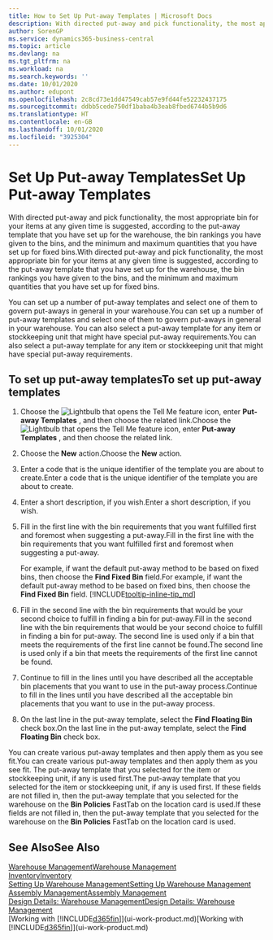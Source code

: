 ```yaml
---
title: How to Set Up Put-away Templates | Microsoft Docs
description: With directed put-away and pick functionality, the most appropriate bin for your items at any given time is suggested, according to the put-away template that you have set up for the warehouse, the bin rankings you have given to the bins, and the minimum and maximum quantities that you have set up for fixed bins.
author: SorenGP
ms.service: dynamics365-business-central
ms.topic: article
ms.devlang: na
ms.tgt_pltfrm: na
ms.workload: na
ms.search.keywords: ''
ms.date: 10/01/2020
ms.author: edupont
ms.openlocfilehash: 2c8cd73e1dd47549cab57e9fd44fe52232437175
ms.sourcegitcommit: ddbb5cede750df1baba4b3eab8fbed6744b5b9d6
ms.translationtype: HT
ms.contentlocale: en-GB
ms.lasthandoff: 10/01/2020
ms.locfileid: "3925304"
---
```

# <a name="set-up-put-away-templates"></a><span data-ttu-id="f3501-103">Set Up Put-away Templates</span><span class="sxs-lookup"><span data-stu-id="f3501-103">Set Up Put-away Templates</span></span>

<span data-ttu-id="f3501-104">With directed put-away and pick functionality, the most appropriate bin for your items at any given time is suggested, according to the put-away template that you have set up for the warehouse, the bin rankings you have given to the bins, and the minimum and maximum quantities that you have set up for fixed bins.</span><span class="sxs-lookup"><span data-stu-id="f3501-104">With directed put-away and pick functionality, the most appropriate bin for your items at any given time is suggested, according to the put-away template that you have set up for the warehouse, the bin rankings you have given to the bins, and the minimum and maximum quantities that you have set up for fixed bins.</span></span>  

<span data-ttu-id="f3501-105">You can set up a number of put-away templates and select one of them to govern put-aways in general in your warehouse.</span><span class="sxs-lookup"><span data-stu-id="f3501-105">You can set up a number of put-away templates and select one of them to govern put-aways in general in your warehouse.</span></span> <span data-ttu-id="f3501-106">You can also select a put-away template for any item or stockkeeping unit that might have special put-away requirements.</span><span class="sxs-lookup"><span data-stu-id="f3501-106">You can also select a put-away template for any item or stockkeeping unit that might have special put-away requirements.</span></span>  

## <a name="to-set-up-put-away-templates"></a><span data-ttu-id="f3501-107">To set up put-away templates</span><span class="sxs-lookup"><span data-stu-id="f3501-107">To set up put-away templates</span></span>

1. <span data-ttu-id="f3501-108">Choose the ![Lightbulb that opens the Tell Me feature](media/ui-search/search_small.png "Tell me what you want to do") icon, enter **Put-away Templates** , and then choose the related link.</span><span class="sxs-lookup"><span data-stu-id="f3501-108">Choose the ![Lightbulb that opens the Tell Me feature](media/ui-search/search_small.png "Tell me what you want to do") icon, enter **Put-away Templates** , and then choose the related link.</span></span>  
2. <span data-ttu-id="f3501-109">Choose the **New** action.</span><span class="sxs-lookup"><span data-stu-id="f3501-109">Choose the **New** action.</span></span>  
3. <span data-ttu-id="f3501-110">Enter a code that is the unique identifier of the template you are about to create.</span><span class="sxs-lookup"><span data-stu-id="f3501-110">Enter a code that is the unique identifier of the template you are about to create.</span></span>  
4. <span data-ttu-id="f3501-111">Enter a short description, if you wish.</span><span class="sxs-lookup"><span data-stu-id="f3501-111">Enter a short description, if you wish.</span></span>  
5. <span data-ttu-id="f3501-112">Fill in the first line with the bin requirements that you want fulfilled first and foremost when suggesting a put-away.</span><span class="sxs-lookup"><span data-stu-id="f3501-112">Fill in the first line with the bin requirements that you want fulfilled first and foremost when suggesting a put-away.</span></span>

    <span data-ttu-id="f3501-113">For example, if want the default put-away method to be based on fixed bins, then choose the **Find Fixed Bin** field.</span><span class="sxs-lookup"><span data-stu-id="f3501-113">For example, if want the default put-away method to be based on fixed bins, then choose the **Find Fixed Bin** field.</span></span> [!INCLUDE[tooltip-inline-tip_md](includes/tooltip-inline-tip_md.md)]  
6. <span data-ttu-id="f3501-114">Fill in the second line with the bin requirements that would be your second choice to fulfill in finding a bin for put-away.</span><span class="sxs-lookup"><span data-stu-id="f3501-114">Fill in the second line with the bin requirements that would be your second choice to fulfill in finding a bin for put-away.</span></span> <span data-ttu-id="f3501-115">The second line is used only if a bin that meets the requirements of the first line cannot be found.</span><span class="sxs-lookup"><span data-stu-id="f3501-115">The second line is used only if a bin that meets the requirements of the first line cannot be found.</span></span>  
7. <span data-ttu-id="f3501-116">Continue to fill in the lines until you have described all the acceptable bin placements that you want to use in the put-away process.</span><span class="sxs-lookup"><span data-stu-id="f3501-116">Continue to fill in the lines until you have described all the acceptable bin placements that you want to use in the put-away process.</span></span>  
8. <span data-ttu-id="f3501-117">On the last line in the put-away template, select the **Find Floating Bin** check box.</span><span class="sxs-lookup"><span data-stu-id="f3501-117">On the last line in the put-away template, select the **Find Floating Bin** check box.</span></span>  

<span data-ttu-id="f3501-118">You can create various put-away templates and then apply them as you see fit.</span><span class="sxs-lookup"><span data-stu-id="f3501-118">You can create various put-away templates and then apply them as you see fit.</span></span> <span data-ttu-id="f3501-119">The put-away template that you selected for the item or stockkeeping unit, if any is used first.</span><span class="sxs-lookup"><span data-stu-id="f3501-119">The put-away template that you selected for the item or stockkeeping unit, if any is used first.</span></span> <span data-ttu-id="f3501-120">If these fields are not filled in, then the put-away template that you selected for the warehouse on the **Bin Policies** FastTab on the location card is used.</span><span class="sxs-lookup"><span data-stu-id="f3501-120">If these fields are not filled in, then the put-away template that you selected for the warehouse on the **Bin Policies** FastTab on the location card is used.</span></span>  

## <a name="see-also"></a><span data-ttu-id="f3501-121">See Also</span><span class="sxs-lookup"><span data-stu-id="f3501-121">See Also</span></span>

[<span data-ttu-id="f3501-122">Warehouse Management</span><span class="sxs-lookup"><span data-stu-id="f3501-122">Warehouse Management</span></span>](warehouse-manage-warehouse.md)  
[<span data-ttu-id="f3501-123">Inventory</span><span class="sxs-lookup"><span data-stu-id="f3501-123">Inventory</span></span>](inventory-manage-inventory.md)  
[<span data-ttu-id="f3501-124">Setting Up Warehouse Management</span><span class="sxs-lookup"><span data-stu-id="f3501-124">Setting Up Warehouse Management</span></span>](warehouse-setup-warehouse.md)  
[<span data-ttu-id="f3501-125">Assembly Management</span><span class="sxs-lookup"><span data-stu-id="f3501-125">Assembly Management</span></span>](assembly-assemble-items.md)  
[<span data-ttu-id="f3501-126">Design Details: Warehouse Management</span><span class="sxs-lookup"><span data-stu-id="f3501-126">Design Details: Warehouse Management</span></span>](design-details-warehouse-management.md)  
<span data-ttu-id="f3501-127">[Working with [!INCLUDE[d365fin](includes/d365fin_md.md)]](ui-work-product.md)</span><span class="sxs-lookup"><span data-stu-id="f3501-127">[Working with [!INCLUDE[d365fin](includes/d365fin_md.md)]](ui-work-product.md)</span></span>  
